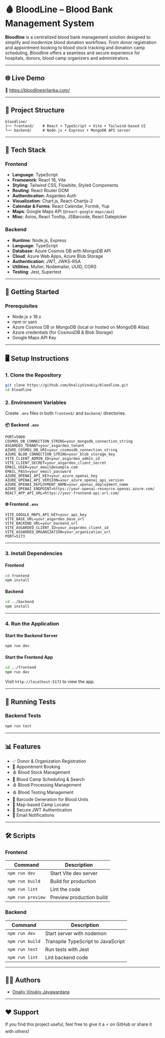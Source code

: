# 🩸 BloodLine – Blood Bank Management System

**Bloodline** is a centralized blood bank management solution designed to simplify and modernize blood donation workflows. From donor registration and appointment booking to blood stock tracking and donation camp scheduling, Bloodline offers a seamless and secure experience for hospitals, donors, blood camp organizers and administrators.

---

## 🌐 Live Demo

🚀 https://bloodlinesrilanka.com/

---

## 📁 Project Structure

```
bloodline/
├── frontend/    # React + TypeScript + Vite + Tailwind-based UI
└── backend/     # Node.js + Express + MongoDB API server
```

---

## 🧰 Tech Stack

### Frontend

- **Language**: TypeScript
- **Framework**: React 18, Vite
- **Styling**: Tailwind CSS, Flowbite, Styled Components
- **Routing**: React Router DOM
- **Authentication**: Asgardeo Auth
- **Visualization**: Chart.js, React-Chartjs-2
- **Calendar & Forms**: React Calendar, Formik, Yup
- **Maps**: Google Maps API (`@react-google-maps/api`)
- **Misc**: Axios, React Tooltip, JSBarcode, React Datepicker

### Backend

- **Runtime**: Node.js, Express
- **Language**: TypeScript
- **Database**: Azure Cosmos DB with MongoDB API
- **Cloud**: Azure Web Apps, Azure Blob Storage
- **Authentication**: JWT, JWKS-RSA
- **Utilities**: Multer, Nodemailer, UUID, CORS
- **Testing**: Jest, Supertest

---

## 🚀 Getting Started

### Prerequisites

- Node.js ≥ 18.x
- npm or yarn
- Azure Cosmos DB or MongoDB (local or hosted on MongoDB Atlas)
- Azure credentials (for CosmosDB & Blob Storage)
- Google Maps API Key

---

## 🖥️ Setup Instructions

### 1. Clone the Repository

```bash
git clone https://github.com/OnaliyVinukiy/bloodline.git
cd bloodline
```

### 2. Environment Variables

Create `.env` files in both `frontend/` and `backend/` directories.

#### 📦 Backend `.env`

```env
PORT=5000
COSMOS_DB_CONNECTION_STRING=your_mongodb_connection_string
ASGARDEO_TENANT=your_asgardeo_tenant
AZURE_COSMOS_DB_URI=your_cosmosdb_connection_string
AZURE_BLOB_CONNECTION_STRING=your_blob_storage_key
VITE_CLIENT_ADMIN_ID=your_asgardeo_admin_id
VITE_CLIENT_SECRET=your_asgardeo_client_secret
EMAIL_USER=your_email@example.com
EMAIL_PASS=your_email_password
AZURE_OPENAI_API_KEY=your_azure_openai_key
AZURE_OPENAI_API_VERSION=your_azure_openai_api_version
AZURE_OPENAI_DEPLOYMENT_NAME=your_openai_deployment_name
AZURE_OPENAI_ENDPOINT=https://your-openai-resource.openai.azure.com/
REACT_APP_API_URL=https://your-frontend-api-url.com/

```

#### 🌐 Frontend `.env`

```env
VITE_GOOGLE_MAPS_API_KEY=your_api_key
VITE_BASE_URL=your_asgardeo_base_url
VITE_BACKEND_URL=your_backend_url
VITE_ASGARDEO_CLIENT_ID=your_asgardeo_client_id
VITE_ASGARDEO_ORGANIZATION=your_organization_url
PORT=5173
```

---

### 3. Install Dependencies

#### Frontend

```bash
cd frontend
npm install
```

#### Backend

```bash
cd ../backend
npm install
```

---

### 4. Run the Application

#### Start the Backend Server

```bash
npm run dev
```

#### Start the Frontend App

```bash
cd ../frontend
npm run dev
```

Visit `http://localhost:5173` to view the app.

---

## 🧪 Running Tests

### Backend Tests

```bash
npm run test
```

---

## 📊 Features

- ✅ Donor & Organization Registration
- 📅 Appointment Booking
- 🩸 Blood Stock Management
- 🏥 Blood Camp Scheduling & Search
- 🩸 Blood Processing Management
- 🩸 Blood Testing Management
- 🧾 Barcode Generation for Blood Units
- 📍 Map-based Camp Locator
- 🔐 Secure JWT Authentication
- 📧 Email Notifications

---

## 🛠️ Scripts

### Frontend

| Command           | Description                      |
|------------------|----------------------------------|
| `npm run dev`     | Start Vite dev server            |
| `npm run build`   | Build for production             |
| `npm run lint`    | Lint the code                    |
| `npm run preview` | Preview production build         |

### Backend

| Command           | Description                       |
|------------------|-----------------------------------|
| `npm run dev`     | Start server with nodemon         |
| `npm run build`   | Transpile TypeScript to JavaScript |
| `npm run test`    | Run tests with Jest               |
| `npm run lint`    | Lint backend code                 |

---


## 🧑‍💻 Authors

- [Onaliy Vinukiy Jayawardana](https://github.com/OnaliyVinukiy)

---


## ❤️ Support

If you find this project useful, feel free to give it a ⭐ on GitHub or share it with others!

